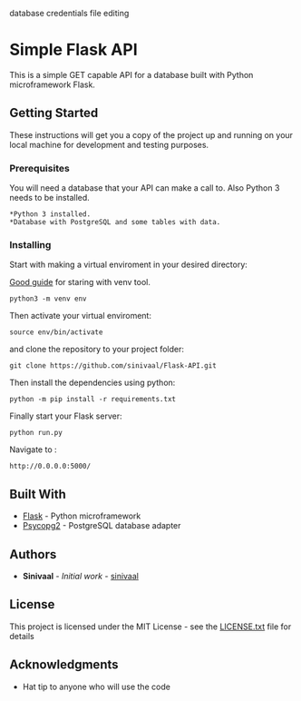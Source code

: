 database credentials file editing

# Simple Flask API

This is a simple GET capable API for a database built with Python microframework Flask.

## Getting Started

These instructions will get you a copy of the project up and running on your local machine for development and testing purposes.

### Prerequisites

You will need a database that your API can make a call to. Also Python 3 needs to be installed.

```
*Python 3 installed.
*Database with PostgreSQL and some tables with data.
```

### Installing

Start with making a virtual enviroment in your desired directory:

[Good guide](https://realpython.com/python-virtual-environments-a-primer/) for staring with venv tool.

```
python3 -m venv env
```
Then activate your virtual enviroment:
```
source env/bin/activate
```
and clone the repository to your project folder:

```
git clone https://github.com/sinivaal/Flask-API.git
```

Then install the dependencies using python:

```
python -m pip install -r requirements.txt
```

Finally start your Flask server:
```
python run.py
```

Navigate to :
```
http://0.0.0.0:5000/
```

## Built With

* [Flask](http://flask.pocoo.org/) - Python microframework
* [Psycopg2](http://initd.org/psycopg/) - PostgreSQL database adapter


## Authors

* **Sinivaal** - *Initial work* - [sinivaal](https://github.com/sinivaal)


## License

This project is licensed under the MIT License - see the [LICENSE.txt](LICENSE.txt) file for details

## Acknowledgments

* Hat tip to anyone who will use the code

